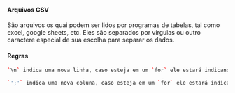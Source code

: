 #### Arquivos CSV
São arquivos os quai podem ser lidos por programas de tabelas, tal como excel, google sheets, etc. Eles são separados por vírgulas ou outro caractere especial de sua escolha para separar os dados.

#### Regras
```cpp
`\n` indica uma nova linha, caso esteja em um `for` ele estará indicando qua cada caractere adicionado irá ser enviado para a próxima linha da mesma coluna.

`';'` indica uma nova coluna, caso esteja em um `for` ele estará indicando que cada caractere adicionado irá ser enviado para a próxima coluna da mesma linha.